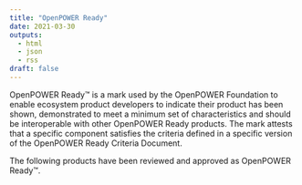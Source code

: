 ```yaml
---
title: "OpenPOWER Ready"
date: 2021-03-30
outputs:
  - html
  - json
  - rss
draft: false
---
```


OpenPOWER Ready™ is a mark used by the OpenPOWER Foundation to enable ecosystem product developers
to indicate their product has been shown, demonstrated to meet a minimum set of characteristics and
should be interoperable with other OpenPOWER Ready products.
The mark attests that a specific component satisfies the criteria defined in a specific version of the OpenPOWER Ready Criteria Document.  

The following products have been reviewed and approved as OpenPOWER Ready™.
